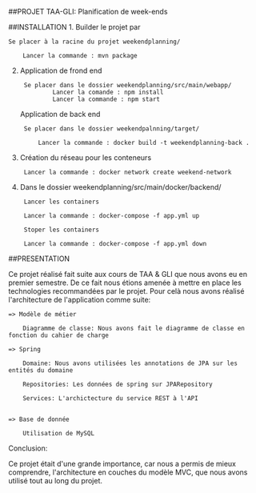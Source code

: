 ##PROJET TAA-GLI: Planification de week-ends


##INSTALLATION
1.
   Builder le projet par
   
   	Se placer à la racine du projet weekendplanning/

		Lancer la commande : mvn package

2.
   Application de frond end

	   	Se placer dans le dossier weekendplanning/src/main/webapp/
                Lancer la comande : npm install
				Lancer la commande : npm start

   Application de back end

		Se placer dans le dossier weekendpalnning/target/

			Lancer la commande : docker build -t weekendplanning-back .
			
3.
   Création du réseau pour les conteneurs 

		Lancer la commande : docker network create weekend-network
	
4.
   Dans le dossier weekendplanning/src/main/docker/backend/

		Lancer les containers

		Lancer la commande : docker-compose -f app.yml up
		
		Stoper les containers
		
		Lancer la commande : docker-compose -f app.yml down
		

##PRESENTATION

Ce projet réalisé fait suite aux cours de TAA & GLI que nous avons eu en premier semestre. De ce fait nous étions amenée à mettre en place 
les technologies recommandées par le projet. Pour celà nous avons réalisé l'architecture de l'application comme suite:

	=> Modèle de métier 
	
		Diagramme de classe: Nous avons fait le diagramme de classe en fonction du cahier de charge
		
	=> Spring 

		Domaine: Nous avons utilisées les annotations de JPA sur les entités du domaine

		Repositories: Les données de spring sur JPARepository

		Services: L'archictecture du service REST à l'API
		
	
	=> Base de donnée
		
		Utilisation de MySQL
		
		
Conclusion:

Ce projet était d'une grande importance, car nous a permis de mieux comprendre, l'architecture en couches du modèle MVC, 
que nous avons utilisé tout au long du projet. 
